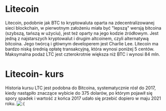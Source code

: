 # Litecoin

Litecoin, podobnie jak BTC to kryptowaluta oparta na zdecentralizowanej sieci blockchain, w pierwotnym założeniu miała być "lepszą" wersją bitcoina (szybszą, tańszą w użyciu), jest też oparty na jego kodzie źródłowym. Jest jedną z najstarszych kryptowalut i drugim altcoinem, czyli alternatywą bitcoina. Jego twórcą i głównym developerem jest Charlie Lee. Litecoin ma bardzo niską średnią opłatę transakcyjną, która wynosi poniżej 5 centów. Maksymalna podaż LTC jest czterokrotnie większa niż BTC i wynosi 84 mln.

# Litecoin- kurs

Historia kursu LTC jest podobna do Bitcoina, systematycznie rósł do 2017, kiedy nastąpiło znaczące wybicie do 375 dolarów, po którym pojawił się spory spadek i wartość z końca 2017 udało się przebić dopiero w maju 2021 roku.
<img src="BTC_ALL_graph_coinmarketcap-d9e91016679f4f69a186e0c6cdb23d44.jpg" alt=":(">

